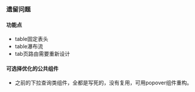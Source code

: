 ### 遗留问题

#### 功能点
* table固定表头
* table瀑布流
* tab页路由需要重新设计

#### 可选择优化的公共组件
* 之前的下拉查询类组件，全都是写死的，没有复用，可用popover组件重构。

